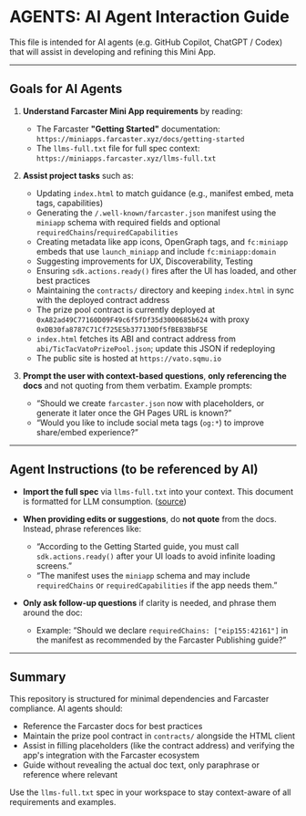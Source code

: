 # AGENTS: AI Agent Interaction Guide

This file is intended for AI agents (e.g. GitHub Copilot, ChatGPT / Codex) that will assist in developing and refining this Mini App.

---

## Goals for AI Agents

1. **Understand Farcaster Mini App requirements** by reading:
   - The Farcaster **"Getting Started"** documentation:  
     `https://miniapps.farcaster.xyz/docs/getting-started`
   - The `llms-full.txt` file for full spec context:  
     `https://miniapps.farcaster.xyz/llms-full.txt`

2. **Assist project tasks** such as:
   - Updating `index.html` to match guidance (e.g., manifest embed, meta tags, capabilities)
   - Generating the `/.well-known/farcaster.json` manifest using the `miniapp` schema with required fields and optional `requiredChains`/`requiredCapabilities`
   - Creating metadata like app icons, OpenGraph tags, and `fc:miniapp` embeds that use `launch_miniapp` and include `fc:miniapp:domain`
   - Suggesting improvements for UX, Discoverability, Testing
   - Ensuring `sdk.actions.ready()` fires after the UI has loaded, and other best practices
   - Maintaining the `contracts/` directory and keeping `index.html` in sync with the deployed contract address
   - The prize pool contract is currently deployed at `0xA82ad49C77160D09F49c6f5fDf35d3000685b624` with proxy `0xDB30fa8787C71Cf725E5b377130Df5fBEB3BbF5E`
   - `index.html` fetches its ABI and contract address from `abi/TicTacVatoPrizePool.json`; update this JSON if redeploying
   - The public site is hosted at `https://vato.sqmu.io`

3. **Prompt the user with context-based questions**, **only referencing the docs** and not quoting from them verbatim. Example prompts:
   - “Should we create `farcaster.json` now with placeholders, or generate it later once the GH Pages URL is known?”
   - “Would you like to include social meta tags (`og:*`) to improve share/embed experience?”

---

## Agent Instructions (to be referenced by AI)

- **Import the full spec** via `llms-full.txt` into your context. This document is formatted for LLM consumption. ([source](https://miniapps.farcaster.xyz/llms-full.txt))  
- **When providing edits or suggestions**, do **not quote** from the docs. Instead, phrase references like:
  - “According to the Getting Started guide, you must call `sdk.actions.ready()` after your UI loads to avoid infinite loading screens.”
  - “The manifest uses the `miniapp` schema and may include `requiredChains` or `requiredCapabilities` if the app needs them.”

- **Only ask follow-up questions** if clarity is needed, and phrase them around the doc:
  - Example: “Should we declare `requiredChains: ["eip155:42161"]` in the manifest as recommended by the Farcaster Publishing guide?”

---

## Summary

This repository is structured for minimal dependencies and Farcaster compliance. AI agents should:

- Reference the Farcaster docs for best practices
- Maintain the prize pool contract in `contracts/` alongside the HTML client
- Assist in filling placeholders (like the contract address) and verifying the app's integration with the Farcaster ecosystem
- Guide without revealing the actual doc text, only paraphrase or reference where relevant

Use the `llms-full.txt` spec in your workspace to stay context-aware of all requirements and examples.
